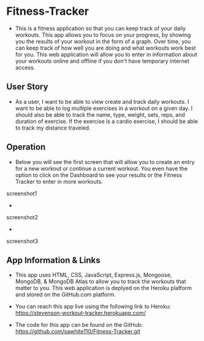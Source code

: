 # Fitness-Tracker

* This is a fitness application so that you can keep track of your daily workouts. This app allows you to focus on your progress, by showing you the results of your workout in the form of a graph. Over time, you can keep track of how well you are doing and what workouts work best for you. This web application will allow you to enter in information about your workouts online and offline if you don't have temporary internet access.

## User Story

* As a user, I want to be able to view create and track daily workouts. I want to be able to log multiple exercises in a workout on a given day. I should also be able to track the name, type, weight, sets, reps, and duration of exercise. If the exercise is a cardio exercise, I should be able to track my distance traveled.

## Operation

* Below you will see the first screen that will allow you to create an entry for a new workout or continue a current workout. You even have the option to click on the Dashboard to see your results or the Fitness Tracker to enter in more workouts.

screenshot1

* 

screenshot2

*

screenshot3

## App Information & Links

* This app uses HTML, CSS, JavaScript, Express.js, Mongoose, MongoDB, & MongoDB Atlas to allow you to track the workouts that matter to you. This web application is deplyed on the Heroku platform and stored on the GitHub.com platform.

* You can reach this app live using the following link to Heroku: https://stevenson-workout-tracker.herokuapp.com/

* The code for this app can be found on the GitHub: https://github.com/sawhite110/Fitness-Tracker.git